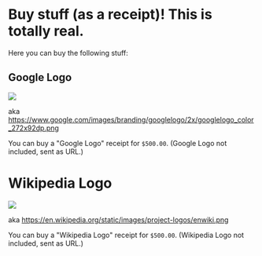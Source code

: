 # Buy stuff (as a receipt)! This is totally real.

Here you can buy the following stuff:

## Google Logo

<img src="https://www.google.com/images/branding/googlelogo/2x/googlelogo_color_272x92dp.png" referrerpolicy="no-referrer" />

aka https://www.google.com/images/branding/googlelogo/2x/googlelogo_color_272x92dp.png

You can buy a "Google Logo" receipt for `$500.00`. (Google Logo not included, sent as URL.)

# Wikipedia Logo

<img src="https://en.wikipedia.org/static/images/project-logos/enwiki.png" referrerpolicy="no-referrer" />

aka https://en.wikipedia.org/static/images/project-logos/enwiki.png

You can buy a "Wikipedia Logo" receipt for `$500.00`. (Wikipedia Logo not included, sent as URL.)
